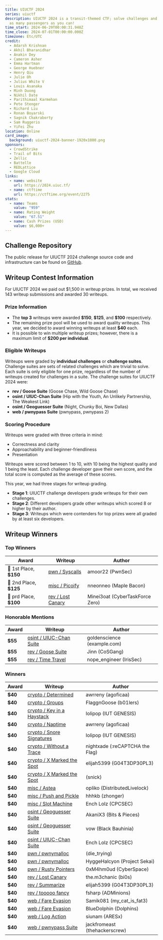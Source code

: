 ```yaml
---
title: UIUCTF 2024
series: uiuctf
description: UIUCTF 2024 is a transit-themed CTF; solve challenges and deliver
  as many passengers as you can!
time_start: 2024-06-29T00:00:31.948Z
time_close: 2024-07-01T00:00:00.000Z
timezone: Etc/UTC
credit:
  - Adarsh Krishnan
  - Akhil Bharanidhar
  - Anakin Dey
  - Cameron Asher
  - Emma Hartman
  - George Huebner
  - Henry Qiu
  - Julie Oh
  - Julius White V
  - Louis Asanaka
  - Minh Duong
  - Nikhil Date
  - Parithimaal Karmehan
  - Pete Stenger
  - Richard Liu
  - Ronan Boyarski
  - Sagnik Chakraborty
  - Sam Ruggerio
  - YiFei Zhu
location: Online
card_image:
  background: uiuctf-2024-banner-1920x1080.png
sponsors:
  - CrowdStrike
  - Trail of Bits
  - Zellic
  - Battelle
  - REDLattice
  - Google Cloud
links:
  - name: website
    url: https://2024.uiuc.tf/
  - name: ctftime
    url: https://ctftime.org/event/2275
stats:
  - name: Teams
    value: "959"
  - name: Rating Weight
    value: "67.51"
  - name: Cash Prizes (USD)
    value: $6,000+
---
```

## Challenge Repository
The public release for UIUCTF 2024 challenge source code and infrastructure can be found on [GitHub](https://github.com/sigpwny/UIUCTF-2024-Public).

## Writeup Contest Information
For UIUCTF 2024 we paid out $1,500 in writeup prizes. In total, we received 143 writeup submissions and awarded 30 writeups.

### Prize Information
- The **top 3** writeups were awarded **\$150**, **\$125**, and **\$100** respectively.
- The remaining prize pool will be used to award quality writeups. This year, we decided to award winning writeups at least **$40** each.
- It is possible to win multiple writeup prizes; however, there is a maximum limit of **$200 per individual**.

### Eligible Writeups
Writeups were graded by **individual challenges** or **challenge suites**. Challenge suites are sets of related challenges which are trivial to solve. Each suite is only eligible for one prize, regardless of the number of writeups created for challenges in a suite. The challenge suites for UIUCTF 2024 were:
- **rev / Goose Suite** (Goose Chase, Wild Goose Chase)
- **osint / UIUC-Chan Suite** (Hip with the Youth, An Unlikely Partnership, The Weakest Link)
- **osint / Geoguesser Suite** (Night, Chunky Boi, New Dallas)
- **web / pwnypass Suite** (pwnypass, pwnypass 2)

### Scoring Procedure
Writeups were graded with three criteria in mind:
- Correctness and clarity
- Approachability and beginner-friendliness
- Presentation

Writeups were scored between 1 to 10, with 10 being the highest quality and 1 being the least. Each challenge developer gave their own score, and the total score is computed as the average of these scores.

This year, we had three stages for writeup grading.
- **Stage 1**: UIUCTF challenge developers grade writeups for their own challenges.
- **Stage 2**: Different developers grade other writeups which scored 8 or higher by their author.
- **Stage 3**: Writeups which were contenders for top prizes were all graded by at least six developers.

## Writeup Winners

### Top Winners
| Award | Writeup | Author |
| ----- | --------- | ------ |
| 🥇 1st Place, **$150** | [pwn / Syscalls](https://writeups.omarsafwat.com/pwn/uiuctf-syscalls) | amoor22 (PwnSec) |
| 🥈 2nd Place, **$125** | [misc / Picoify](https://maplebacon.org/2024/07/uiuctf-picoify/) | nneonneo (Maple Bacon) |
| 🥉 prd Place, **$100** | [rev / Lost Canary](https://ctf0.de/posts/uiuctf2024-lost-canary) | Minei3oat (CyberTaskForce Zero) |

### Honorable Mentions
| Award | Writeup | Author |
| ----- | --------- | ------ |
| **$55** | [osint / UIUC-Chan Suite](https://stainedswan.github.io/UIUCTF-2024/OSINT/UIUC-Chan%20suite.html) | goldenscience (example.com) |
| **$55** | [rev / Goose Suite](https://lephuduc.github.io/posts/uiuctf2024/) | Jinn (CoSGang) |
| **$55** | [rev / Time Travel](https://irissec.xyz/articles/categories/re/2024-07-06/timetravel) | nope_engineer (IrisSec) |

### Winners
| Award | Writeup | Author |
| ----- | --------- | ------ |
| **$40** | [crypto / Determined](https://github.com/awrreny/CTFthings/tree/main/writeups/uiuctf24/crypto/determined) | awrreny (agoficaa) |
| **$40** | [crypto / Groups](https://jihunhwang.github.io/UIUCTF_2024/) | FlaggnGoose (b01lers) |
| **$40** | [crypto / Key in a Haystack](https://tsumiiiiiiii.github.io/uiu24/#key-in-haystack) | lolipop (IUT GENESIS) |
| **$40** | [crypto / Naptime](https://github.com/awrreny/CTFthings/tree/main/writeups/uiuctf24/crypto/naptime) | awrreny (agoficaa) |
| **$40** | [crypto / Snore Signatures](https://tsumiiiiiiii.github.io/uiu24/#snore-signature) | lolipop (IUT GENESIS) |
| **$40** | [crypto / Without a Trace](https://nightxade.github.io/ctf-writeups/writeups/2024/UIUCTF-2024/crypto/without-a-trace.html) | nightxade (:reCAPTCHA the Flag) |
| **$40** | [crypto / X Marked the Spot](https://elijahchia.gitbook.io/ctf-blog/uiuctf-24/x-marked-the-spot-crypto) | elijah5399 (G04T3DP30PL3) |
| **$40** | [crypto / X Marked the Spot](https://github.com/kathrin-k/CTF-Writeups/tree/main/2024/UIUCTF%202024/X%20Marked%20the%20Spot) | (snick) |
| **$40** | [misc / Astea](https://blog.opliko.dev/astea) | opliko (DistributedLivelock) |
| **$40** | [misc / Push and Pickle](https://medium.com/@harryfyx/writeup-uiuctf-2024-push-and-pickle-cf821c49194f) | hhhkb (zhonger) |
| **$40** | [misc / Slot Machine](https://github.com/EnchLolz/UIUCTF-2024/blob/main/MISC/Slot%20Machine.md) | Ench Lolz (CPCSEC) |
| **$40** | [osint / Geoguesser Suite](https://akanix3.netlify.app/blogs/uiu_ctf_2024/) | AkaniX3 (Bits & Pieces) |
| **$40** | [osint / Geoguesser Suite](https://hackmd.io/@vow/HkiNVy_wA) | vow (Black Bauhinia) |
| **$40** | [osint / UIUC-Chan Suite](https://github.com/EnchLolz/UIUCTF-2024/blob/main/OSINT/The%20Weakest%20Link.md) | Ench Lolz (CPCSEC) |
| **$40** | [pwn / pwnymalloc](https://jonghan.gitbook.io/ctf-writeups/2024/uiuctf-2024/pwnymalloc) | (die_trying) |
| **$40** | [pwn / pwnymalloc](https://hyggehalcyon.gitbook.io/page/ctfs/2024/uiuctf#pwnymalloc) | HyggeHalcyon (Project Sekai) |
| **$40** | [pwn / Rusty Pointers](https://github.com/0xM4hm0ud/CTF-Writeups/tree/main/UIUCTF%202024/pwn/Rusty%20Pointers) | 0xM4hm0ud (CyberSpace) |
| **$40** | [rev / Lost Canary](https://the-m3chanic.github.io/2024/07/08/Writeup-lost-canary-UIUCTF24/) | the.m3chanic (bi0s) |
| **$40** | [rev / Summarize](https://elijahchia.gitbook.io/ctf-blog/uiuctf-24/summarize-rev) | elijah5399 (G04T3DP30PL3) |
| **$40** | [rev / tooooo fancy](https://hackmd.io/@fsharp/ryuOxo1DC) | fsharp (ADMinions) |
| **$40** | [web / Fare Evasion](https://github.com/Samik081/ctf-writeups/blob/master/UIUCTF%202024/web/fare_evasion.md) | Samik081 (my_cat_is_fat3) |
| **$40** | [web / Fare Evasion](https://youtu.be/v3ymJFVZlX0) | BlueDolphin (Dolphins) |
| **$40** | [web / Log Action](https://siunam321.github.io/ctf/UIUCTF-2024/Web/Log-Action/) | siunam (ARESx) |
| **$40** | [web / pwnypass Suite](https://jackfromeast.site/blog/UIUCTF-2024-Writeup#pwnypass) | jackfromeast (thehackerscrew) |